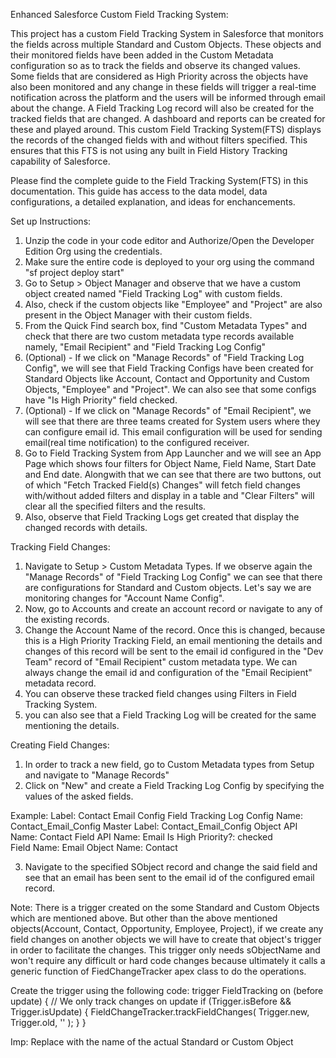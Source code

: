 Enhanced Salesforce Custom Field Tracking System:

This project has a custom Field Tracking System in Salesforce that monitors the fields across multiple Standard and Custom Objects. These objects and their monitored fields have been added in the Custom Metadata configuration so as to track the fields and observe its changed values. Some fields that are considered as High Priority across the objects have also been monitored and any change in these fields will trigger a real-time notification across the platform and the users will be informed through email about the change. A Field Tracking Log record will also be created for the tracked fields that are changed. A dashboard and reports can be created for these and played around. This custom Field Tracking System(FTS) displays the records of the changed fields with and without filters specified. This ensures that this FTS is not using any built in Field History Tracking capability of Salesforce.

Please find the complete guide to the Field Tracking System(FTS) in this documentation. 
This guide has access to the data model, data configurations, a detailed explanation, and ideas for enchancements.

Set up Instructions:
1. Unzip the code in your code editor and Authorize/Open the Developer Edition Org using the credentials.
2. Make sure the entire code is deployed to your org using the command "sf project deploy start"
3. Go to Setup > Object Manager and observe that we have a custom object created named "Field Tracking Log" with custom fields.
4. Also, check if the custom objects like "Employee" and "Project" are also present in the Object Manager with their custom fields.
5. From the Quick Find search box, find "Custom Metadata Types" and check that there are two custom metadata type records available namely, "Email Recipient" and "Field Tracking Log Config"
6. (Optional) - If we click on "Manage Records" of "Field Tracking Log Config", we will see that Field Tracking Configs have been created for Standard Objects like Account, Contact and Opportunity and Custom Objects, "Employee" and "Project". We can also see that some configs have "Is High Priority" field checked.
7. (Optional) - If we click on "Manage Records" of "Email Recipient", we will see that there are three teams created for System users where they can configure email id. This email configuration will be used for sending email(real time notification) to the configured receiver.
8. Go to Field Tracking System from App Launcher and we will see an App Page which shows four filters for Object Name, Field Name, Start Date and End date. Alongwith that we can see that there are two buttons, out of which "Fetch Tracked Field(s) Changes" will fetch field changes with/without added filters and display in a table and "Clear Filters" will clear all the specified filters and the results.
9. Also, observe that Field Tracking Logs get created that display the changed records with details.

Tracking Field Changes:
1. Navigate to Setup > Custom Metadata Types. If we observe again the "Manage Records" of "Field Tracking Log Config" we can see that there are configurations for Standard and Custom objects. 
Let's say we are monitoring changes for "Account Name Config". 
2. Now, go to Accounts and create an account record or navigate to any of the existing records. 
3. Change the Account Name of the record. Once this is changed, because this is a High Priority Tracking Field, an email mentioning the details and changes of this record will be sent to the email id configured in the "Dev Team" record of "Email Recipient" custom metadata type. We can always change the email id and configuration of the "Email Recipient" metadata record. 
4. You can observe these tracked field changes using Filters in Field Tracking System.
5. you can also see that a Field Tracking Log will be created for the same mentioning the details.

Creating Field Changes:
1. In order to track a new field, go to Custom Metadata types from Setup and navigate to "Manage Records"
2. Click on "New" and create a Field Tracking Log Config by specifying the values of the asked fields.

Example:
Label: Contact Email Config
Field Tracking Log Config Name: Contact_Email_Config
Master Label: Contact_Email_Config
Object API Name: Contact
Field API Name: Email
Is High Priority?: checked		 	 
Field Name: Email
Object Name: Contact	

3. Navigate to the specified SObject record and change the said field and see that an email has been sent to the email id of the configured email record. 

Note: There is a trigger created on the some Standard and Custom Objects which are mentioned above. But other than the above mentioned objects(Account, Contact, Opportunity, Employee, Project), if we create any field changes on another objects we will have to create that object's trigger in order to facilitate the changes. This trigger only needs sObjectName and won't require any difficult or hard code changes because ultimately it calls a generic function of FiedChangeTracker apex class to do the operations.

Create the trigger using the following code:
trigger <SObject>FieldTracking on <SObject>(before update) {
    // We only track changes on update
    if (Trigger.isBefore && Trigger.isUpdate) {
        FieldChangeTracker.trackFieldChanges(
            Trigger.new,
            Trigger.old,
            '<SObejct>'
        );
    }
}

Imp: Replace <SOject> with the name of the actual Standard or Custom Object 






